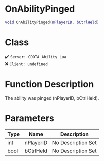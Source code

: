 # OnAbilityPinged
```lua
void OnAbilityPinged(nPlayerID, bCtrlHeld)
```
# Class
✔️ `Server: CDOTA_Ability_Lua`  
❌ `Client: undefined`  

# Function Description
The ability was pinged (nPlayerID, bCtrlHeld).
# Parameters
Type|Name|Description
--|--|--
int|nPlayerID|No Description Set
bool|bCtrlHeld|No Description Set
